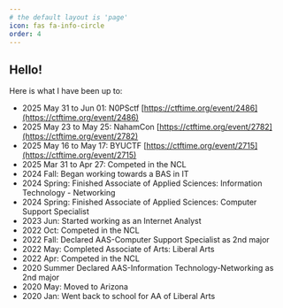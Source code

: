 ```yaml
---
# the default layout is 'page'
icon: fas fa-info-circle
order: 4
---
```


## Hello!

Here is what I have been up to:
+ 2025 May 31 to Jun 01: N0PSctf [https://ctftime.org/event/2486](https://ctftime.org/event/2486)
+ 2025 May 23 to May 25: NahamCon [https://ctftime.org/event/2782](https://ctftime.org/event/2782)
+ 2025 May 16 to May 17: BYUCTF [https://ctftime.org/event/2715](https://ctftime.org/event/2715)
+ 2025 Mar 31 to Apr 27: Competed in the NCL
+ 2024 Fall: Began working towards a BAS in IT
+ 2024 Spring: Finished Associate of Applied Sciences: Information Technology - Networking
+ 2024 Spring: Finished Associate of Applied Sciences: Computer Support Specialist
+ 2023 Jun: Started working as an Internet Analyst
+ 2022 Oct: Competed in the NCL
+ 2022 Fall: Declared AAS-Computer Support Specialist as 2nd major
+ 2022 May: Completed Associate of Arts: Liberal Arts
+ 2022 Apr: Competed in the NCL
+ 2020 Summer Declared AAS-Information Technology-Networking as 2nd major
+ 2020 May: Moved to Arizona
+ 2020 Jan: Went back to school for AA of Liberal Arts
